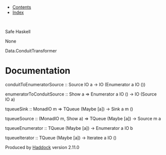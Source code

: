 -   [Contents](index.html)
-   [Index](doc-index.html)

 

Safe Haskell

None

Data.ConduitTransformer

Documentation
=============

conduitToEnumeratorSource :: Source IO a -\> IO (Enumerator a IO ())

enumeratorToConduitSource :: Show a =\> Enumerator a IO () -\> IO (Source IO a)

tqueueSink :: MonadIO m =\> TQueue (Maybe [a]) -\> Sink a m ()

tqueueSource :: (MonadIO m, Show a) =\> TQueue (Maybe [a]) -\> Source m a

tqueueEnumerator :: TQueue (Maybe [a]) -\> Enumerator a IO b

tqueueIterator :: TQueue (Maybe [a]) -\> Iteratee a IO ()

Produced by [Haddock](http://www.haskell.org/haddock/) version 2.11.0
